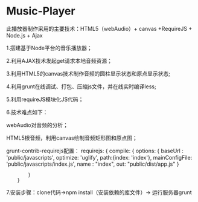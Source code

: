 # Music-Player
此播放器制作采用的主要技术：HTML5（webAudio）+ canvas +RequireJS + Node.js + Ajax



1.搭建基于Node平台的音乐播放器；

2.利用AJAX技术发起get请求本地音频资源；

3.利用HTML5的canvas技术制作音频的圆柱显示状态和原点显示状态;

4.利用grunt在线调试、打包、压缩js文件，并在线实时编译less;

5.利用requireJS模块化JS代码；


6.技术难点如下：

webAudio对音频的分析；

HTML5根音频，利用canvas绘制音频矩形图和原点图；

grunt-contrib-requirejs配置：
requirejs: {
			compile: {
				options: {
					baseUrl : 'public/javascripts',
					optimize: 'uglify',
					path:{index: 'index'},
					mainConfigFile: 'public/javascripts/index.js',
					name : "index", 
              		out: "public/dist/app.js"
				}
				
			}
		}
		
7.安装步骤：clone代码->npm install（安装依赖的库文件）-> 运行服务器grunt 

